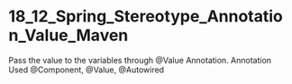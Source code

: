 # 18_12_Spring_Stereotype_Annotation_Value_Maven
Pass the value to the variables through @Value Annotation. Annotation Used @Component, @Value, @Autowired
